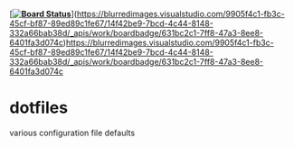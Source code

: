 [**[![Board Status](https://dev.azure.com/fabrikam/677da0fb-b067-4f77-b89b-f32c12bb8617/cdf5e823-1179-4503-9fb1-a45e2c1bc6d4/_apis/work/boardbadge/6fa7b56f-d27c-4e96-957d-f9e7b0f56705?columnOptions=2&columns=Proposed,Committed,In%20Progress,In%20Review)](https://dev.azure.com/fabrikam/677da0fb-b067-4f77-b89b-f32c12bb8617/_boards/board/t/cdf5e823-1179-4503-9fb1-a45e2c1bc6d4/Microsoft.RequirementCategory/)**](https://blurredimages.visualstudio.com/9905f4c1-fb3c-45cf-bf87-89ed89c1fe67/14f42be9-7bcd-4c44-8148-332a66bab38d/_apis/work/boardbadge/631bc2c1-7ff8-47a3-8ee8-6401fa3d074c)https://blurredimages.visualstudio.com/9905f4c1-fb3c-45cf-bf87-89ed89c1fe67/14f42be9-7bcd-4c44-8148-332a66bab38d/_apis/work/boardbadge/631bc2c1-7ff8-47a3-8ee8-6401fa3d074c

# dotfiles
various configuration file defaults 
